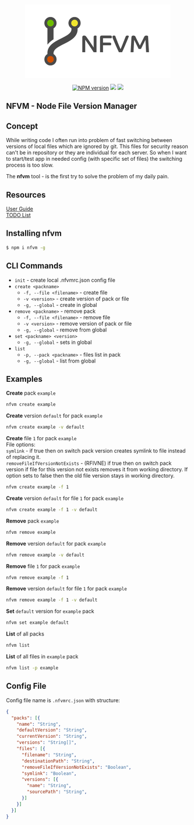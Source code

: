 <p align="center">
  <img src="doc/img/logo.png">
</p>
<p align="center">
  <a href="https://www.npmjs.com/package/nfvm"><img src="https://img.shields.io/npm/v/nfvm.svg?style=flat-square" alt="NPM version"></a>
  <a href="https://www.npmjs.com/package/nfvm"><img src="https://img.shields.io/npm/dt/nfvm.svg?style=flat-square"></a>
  <a href="https://app.codacy.com/app/notmedia/nfvm"><img src="https://img.shields.io/codacy/grade/a81842a26143458abc7764c091c3f697.svg?style=flat-square"/></a>
</p>

## NFVM - Node File Version Manager
## Concept

While writing code I often run into problem of fast switching between versions of local files which are ignored by git. This files for security reason can't be in repository or they are individual for each server.
So when I want to start/test app in needed config (with specific set of files) the switching process is too slow.

The **nfvm** tool - is the first try to solve the problem of my daily pain. 

## Resources
[User Guide](https://github.com/notmedia/nfvm/blob/master/doc/GUIDE.md)  
[TODO List](https://github.com/notmedia/nfvm/blob/master/TODO.md)

## Installing nfvm
```bash
$ npm i nfvm -g
```
## CLI Commands
  - `init` - create local .nfvmrc.json config file
  - `create <packname>`
    - `-f, --file <filename>` - create file
    - `-v <version>` - create version of pack or file
    - `-g, --global` - create in global
  - `remove <packname>` - remove pack
    - `-f, --file <filename>` - remove file
    - `-v <version>` - remove version of pack or file
    - `-g, --global` - remove from global
  - `set <packname> <version>`
    - `-g, --global` - sets in global
  - `list`
    - `-p, --pack <packname>` - files list in pack
    - `-g, --global` - list from global

## Examples

**Create** pack `example`
```bash
nfvm create example
```
**Create** version `default` for pack `example`
```bash
nfvm create example -v default
```
**Create** file `1` for pack `example`  
File options:  
`symlink` - if true then on switch pack version creates symlink to file instead of replacing it.  
`removeFileIfVersionNotExists` - (RFIVNE) if true then on switch pack version if file for this version not exists removes it from working directory. If option sets to false then the old file version stays in working directory.  
```bash
nfvm create example -f 1
```

**Create** version `default` for file `1` for pack `example`
```bash
nfvm create example -f 1 -v default
```

**Remove** pack `example`
```bash
nfvm remove example
```
**Remove** version `default` for pack `example`
```bash
nfvm remove example -v default
```
**Remove** file `1` for pack `example`
```bash
nfvm remove example -f 1
```
**Remove** version `default` for file `1` for pack `example`
```bash
nfvm remove example -f 1 -v default
```

**Set** `default` version for `example` pack
```bash
nfvm set example default
```

**List** of all packs
```bash
nfvm list
```
**List** of all files in `example` pack
```bash
nfvm list -p example
```

## Config File
Config file name is `.nfvmrc.json` with structure:
  ```json
  {
    "packs": [{
      "name": "String",
      "defaultVersion": "String",
      "currentVersion": "String",
      "versions": "String[]",
      "files": [{
        "filename": "String",
        "destinationPath": "String",
        "removeFileIfVersionNotExists": "Boolean",
        "symlink": "Boolean",
        "versions": [{
          "name": "String",
          "sourcePath": "String",
        }]
      }]
    }]
  }
  ```
